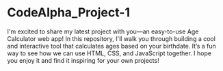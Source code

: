 # CodeAlpha_Project-1
I'm excited to share my latest project with you—an easy-to-use Age Calculator web app! In this repository, I'll walk you through building a cool and interactive tool that calculates ages based on your birthdate. It’s a fun way to see how we can use HTML, CSS, and JavaScript together. I hope you enjoy it and find it inspiring for your own projects!
